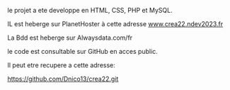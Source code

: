le projet a ete developpe en HTML, CSS, PHP et MySQL.

IL est heberge  sur PlanetHoster à cette adresse
www.crea22.ndev2023.fr

La Bdd est heberge sur Alwaysdata.com/fr

le code est consultable sur GitHub en acces public.

Il peut etre recupere a cette adresse:

https://github.com/Dnico13/crea22.git

